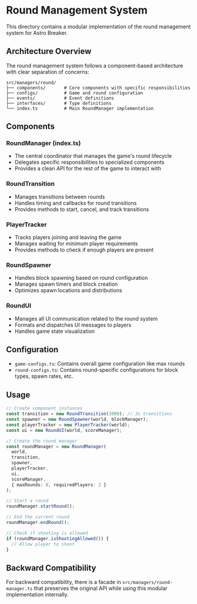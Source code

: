 # Round Management System

This directory contains a modular implementation of the round management system for Astro Breaker.

## Architecture Overview

The round management system follows a component-based architecture with clear separation of concerns:

```
src/managers/round/
├── components/       # Core components with specific responsibilities
├── configs/          # Game and round configuration
├── events/           # Event definitions
├── interfaces/       # Type definitions
└── index.ts          # Main RoundManager implementation
```

## Components

### RoundManager (index.ts)
- The central coordinator that manages the game's round lifecycle
- Delegates specific responsibilities to specialized components
- Provides a clean API for the rest of the game to interact with

### RoundTransition
- Manages transitions between rounds
- Handles timing and callbacks for round transitions
- Provides methods to start, cancel, and track transitions

### PlayerTracker
- Tracks players joining and leaving the game
- Manages waiting for minimum player requirements
- Provides methods to check if enough players are present

### RoundSpawner
- Handles block spawning based on round configuration
- Manages spawn timers and block creation
- Optimizes spawn locations and distributions

### RoundUI
- Manages all UI communication related to the round system
- Formats and dispatches UI messages to players
- Handles game state visualization

## Configuration

- `game-configs.ts`: Contains overall game configuration like max rounds
- `round-configs.ts`: Contains round-specific configurations for block types, spawn rates, etc.

## Usage

```typescript
// Create component instances
const transition = new RoundTransition(3000); // 3s transitions
const spawner = new RoundSpawner(world, blockManager);
const playerTracker = new PlayerTracker(world);
const ui = new RoundUI(world, scoreManager);

// Create the round manager
const roundManager = new RoundManager(
  world,
  transition,
  spawner,
  playerTracker,
  ui,
  scoreManager,
  { maxRounds: 8, requiredPlayers: 2 }
);

// Start a round
roundManager.startRound();

// End the current round
roundManager.endRound();

// Check if shooting is allowed
if (roundManager.isShootingAllowed()) {
  // Allow player to shoot
}
```

## Backward Compatibility

For backward compatibility, there is a facade in `src/managers/round-manager.ts` that preserves the original API while using this modular implementation internally.